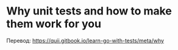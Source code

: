 # Why unit tests and how to make them work for you

Перевод: https://quii.gitbook.io/learn-go-with-tests/meta/why
